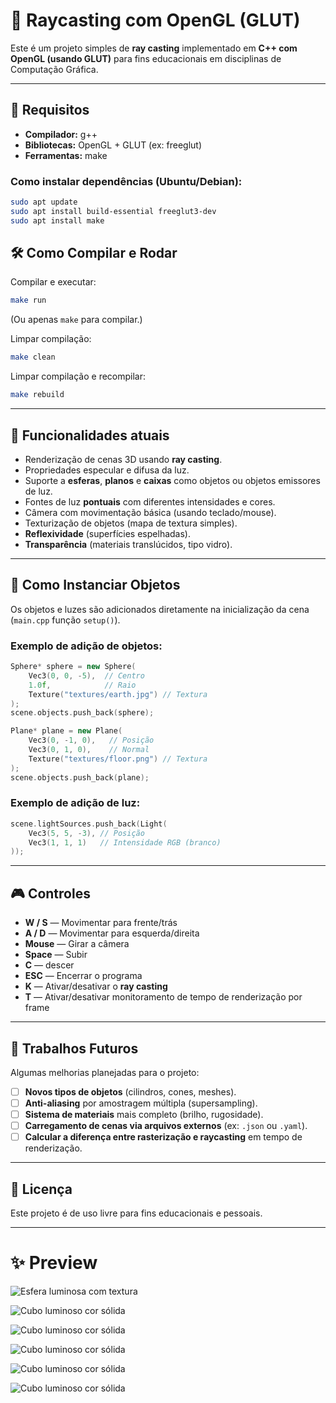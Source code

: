 # 🔦 Raycasting com OpenGL (GLUT)

Este é um projeto simples de **ray casting** implementado em **C++ com OpenGL (usando GLUT)** para fins educacionais em disciplinas de Computação Gráfica.

---

## 🚀 Requisitos

- **Compilador:** g++
- **Bibliotecas:** OpenGL + GLUT (ex: freeglut)
- **Ferramentas:** make

### Como instalar dependências (Ubuntu/Debian):

```bash
sudo apt update
sudo apt install build-essential freeglut3-dev
sudo apt install make
```

## 🛠️ Como Compilar e Rodar

Compilar e executar:

```bash
make run
```

(Ou apenas `make` para compilar.)

Limpar compilação:

```bash
make clean
```

Limpar compilação e recompilar:

```bash
make rebuild
```

---

## 🎨 Funcionalidades atuais

- Renderização de cenas 3D usando **ray casting**.
- Propriedades especular e difusa da luz.
- Suporte a **esferas**, **planos** e **caixas** como objetos ou objetos emissores de luz.
- Fontes de luz **pontuais** com diferentes intensidades e cores.
- Câmera com movimentação básica (usando teclado/mouse).
- Texturização de objetos (mapa de textura simples).
- **Reflexividade** (superfícies espelhadas).
- **Transparência** (materiais translúcidos, tipo vidro).

---

## 🧱 Como Instanciar Objetos

Os objetos e luzes são adicionados diretamente na inicialização da cena (`main.cpp` função `setup()`).

### Exemplo de adição de objetos:

```cpp
Sphere* sphere = new Sphere(
    Vec3(0, 0, -5),  // Centro
    1.0f,            // Raio
    Texture("textures/earth.jpg") // Textura
);
scene.objects.push_back(sphere);
```

```cpp
Plane* plane = new Plane(
    Vec3(0, -1, 0),   // Posição
    Vec3(0, 1, 0),    // Normal
    Texture("textures/floor.png") // Textura
);
scene.objects.push_back(plane);
```

### Exemplo de adição de luz:

```cpp
scene.lightSources.push_back(Light(
    Vec3(5, 5, -3), // Posição
    Vec3(1, 1, 1)   // Intensidade RGB (branco)
));
```

---

## 🎮 Controles

- **W / S** — Movimentar para frente/trás
- **A / D** — Movimentar para esquerda/direita
- **Mouse** — Girar a câmera
- **Space** — Subir
- **C** — descer
- **ESC** — Encerrar o programa
- **K** — Ativar/desativar o **ray casting**
- **T** — Ativar/desativar monitoramento de tempo de renderização por frame

---

## 🎯 Trabalhos Futuros

Algumas melhorias planejadas para o projeto:

- [ ] **Novos tipos de objetos** (cilindros, cones, meshes).
- [ ] **Anti-aliasing** por amostragem múltipla (supersampling).
- [ ] **Sistema de materiais** mais completo (brilho, rugosidade).
- [ ] **Carregamento de cenas via arquivos externos** (ex: `.json` ou `.yaml`).
- [ ] **Calcular a diferença entre rasterização e raycasting** em tempo de renderização.
---

## 📄 Licença

Este projeto é de uso livre para fins educacionais e pessoais.

---

# ✨ Preview

![Esfera luminosa com textura](images/sun_light.png)

![Cubo luminoso cor sólida](images/ciano_cube.png)

![Cubo luminoso cor sólida](images/mirror_surface.png)

![Cubo luminoso cor sólida](images/mirror_sphere.png)

![Cubo luminoso cor sólida](images/transparent_sphere.png)

![Cubo luminoso cor sólida](images/transparent_box.png)

